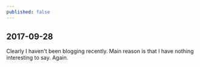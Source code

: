 ```yaml
---
published: false
---
```

## 2017-09-28

Clearly I haven't been blogging recently. Main reason is that I have nothing interesting to say. Again.



